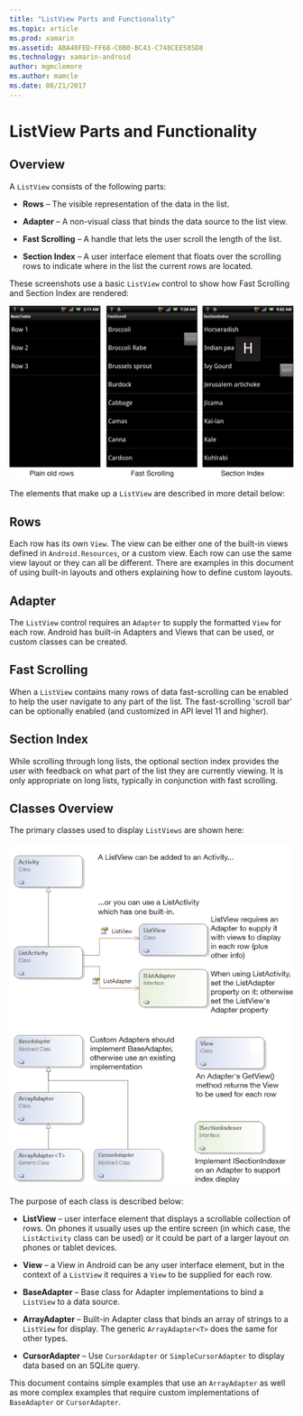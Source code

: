 ```yaml
---
title: "ListView Parts and Functionality"
ms.topic: article
ms.prod: xamarin
ms.assetid: ABA40FED-FF68-C0B0-BC43-C748CEE585D8
ms.technology: xamarin-android
author: mgmclemore
ms.author: mamcle
ms.date: 08/21/2017
---
```


# ListView Parts and Functionality

<a name="overview" />

## Overview

A `ListView` consists of the following parts:

- **Rows** &ndash; The visible representation of the data in the list.

- **Adapter** &ndash; A non-visual class that binds the data source to
  the list view.

- **Fast Scrolling** &ndash; A handle that lets the user scroll the
  length of the list.

- **Section Index** &ndash; A user interface element that floats over
  the scrolling rows to indicate where in the list the current rows are
  located.

These screenshots use a basic `ListView` control to
show how Fast Scrolling and Section Index are rendered:

[![Screenshots of apps using Plain old rows, fast scrolling, and section index](parts-and-functionality-images/listviewparts.png)](parts-and-functionality-images/listviewparts.png)

The elements that make up a `ListView` are described in
more detail below:

<a name="Rows" />

## Rows

Each row has its own `View`. The view can be either one of the built-in
views defined in `Android.Resources`, or a custom view. Each row can
use the same view layout or they can all be different. There are
examples in this document of using built-in layouts and others
explaining how to define custom layouts.

<a name="Adapter" />

## Adapter

The `ListView` control requires an `Adapter` to supply the formatted
`View` for each row. Android has built-in Adapters and Views that can
be used, or custom classes can be created.

<a name="Fast_Scrolling" />

## Fast Scrolling

When a `ListView` contains many rows of data fast-scrolling can be
enabled to help the user navigate to any part of the list. The
fast-scrolling 'scroll bar' can be optionally enabled (and customized
in API level 11 and higher).

<a name="Section_Index" />

## Section Index

While scrolling through long lists, the optional section index provides
the user with feedback on what part of the list they are currently
viewing. It is only appropriate on long lists, typically in conjunction
with fast scrolling.

<a name="Classes_Overview" />

## Classes Overview

The primary classes used to display `ListViews` are shown here:

[![UML diagram illustrating relationships between ListView and associated classes](parts-and-functionality-images/image2.png)](parts-and-functionality-images/image2.png)

The purpose of each class is described below:

- **ListView** &ndash; user interface element that displays a scrollable
  collection of rows. On phones it usually uses up the entire screen
  (in which case, the `ListActivity` class can be used) or it could be
  part of a larger layout on phones or tablet devices.

- **View** &ndash; a View in Android can be any user interface element, but
  in the context of a `ListView` it requires a `View` to be supplied
  for each row.

- **BaseAdapter** &ndash; Base class for Adapter implementations to bind a
  `ListView` to a data source.

- **ArrayAdapter** &ndash; Built-in Adapter class that binds an array of
  strings to a `ListView` for display. The generic `ArrayAdapter<T>`
  does the same for other types.

- **CursorAdapter** &ndash; Use `CursorAdapter` or `SimpleCursorAdapter` to
  display data based on an SQLite query.

This document contains simple examples that use an `ArrayAdapter` as
well as more complex examples that require custom implementations of
`BaseAdapter` or `CursorAdapter`.

